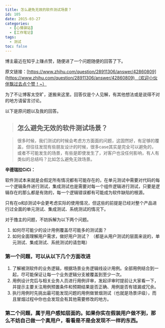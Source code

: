 ```yaml
---
title: 怎么避免无效的软件测试场景？
id: 105
date: 2015-03-27
categories:
  - [心情驿站]
  - [工作笔记]
tags:
  - 测试
toc: false
---
```


博主最近在知乎上赚点赞，随便进了一个问题随便的回答了下。

原文链接：[https://www.zhihu.com/question/28911306/answer/42860809](https://www.zhihu.com/question/28911306/answer/42860809) （欢迎小伙伴飘过去点个赞！~）

为了不让博客太空旷，遂搬来这里。回答仅是个人见解，有其他想法或是说得不对的地方请留言讨论。

以下是原问题以及我的回答。

<!--more-->

> ## 怎么避免无效的软件测试场景？

> 很多时候，我们测试的时候会考虑方方面面的问题，这固然好，有足够的覆盖，但往往发现有些朋友设计的时候，很多case其实是完全可以避免的，或者不可能发生的场景，有些是即使发生了，对客户也没任何影响，有人有类似的总结吗？比如怎么避免无效场景。</div>

**辛德瑞拉CiCi：**

软件测试本来就是会假定所有情况都有可能存在的，在单元测试中需要对代码的每一个逻辑条件进行测试，集成测试也是需要对每一个组件逻辑进行测试，只要是逻辑存在的那么都是有效的，每一个逻辑错误都有可能成为软件缺陷的根源。

只有在α和β测试中会更考虑实际的使用情况，但这些的前提是已经对整个产品进行过全面的单元测试、集成测试、系统测试的情况下。

对于撸主的问题，不妨拆解为以下两个问题。
1. 如何尽可能少的设计用例覆盖尽可能多的测试面？
2. 如何全面理解用户需求，做好用户测试？ （都是从用户测试的层面来说的，单元测试、集成测试、系统测试的请忽略）

### 第一个问题，可以从以下几个方面改进

1. 了解被测软件的业务逻辑，根据场景业务逻辑线设计用例。全部用例结合到一起，尽可能保证让每一个业务逻辑分支被覆盖到至少一次。
2. 用例设计完后与相关业务人员进行用例评审，发起评审时提前让大家看一下，并提示主要关注用例预置条件和预期结果是否正确、用例是否有错漏或冗余。
3. 执行用例时先挑出最可能发现问题的用例做冒烟测试（也就是场景评级），而且冒烟过程中你也会发现会有其他需要修改的地方。

### 第二个问题，属于用户感知层面的。如果你实在假装用户做不到，那么不妨自己做一个真用户，看看是不是会发现不一样的东西。
